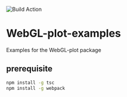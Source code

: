 ![Build Action](https://github.com/danchitnis/webgl-plot-examples/workflows/Build/badge.svg "")

# WebGL-plot-examples
Examples for the WebGL-plot package

## prerequisite
```bash
npm install -g tsc
npm install -g webpack
```
